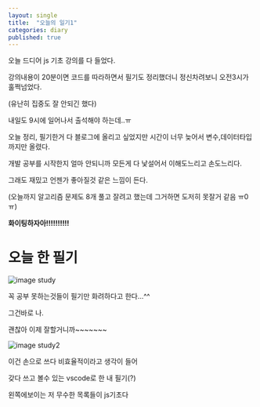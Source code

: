 ```yaml
---
layout: single
title:  "오늘의 일기1"
categories: diary
published: true
---
```


오늘 드디어 js 기초 강의를 다 들었다.

강의내용이 20분이면 코드를 따라하면서 필기도 정리했더니 정신차려보니 오전3시가 훌쩍넘었다.

(유난히 집중도 잘 안되긴 했다)

내일도 9시에 일어나서 출석해야 하는데..ㅠ

오늘 정리, 필기한거 다 블로그에 올리고 싶었지만 시간이 너무 늦어서 변수,데이터타입 까지만 올렸다.

개발 공부를 시작한지 얼마 안되니까 모든게 다 낯설어서 이해도느리고 손도느리다.

그래도 재밌고 언젠가 좋아질것 같은 느낌이 든다.

(오늘까지 알고리즘 문제도 8개 풀고 잘려고 했는데 그거하면 도저히 못잘거 같음 ㅠ0ㅠ)

**화이팅하자아!!!!!!!!!!**

# 오늘 한 필기

![image study](https://ifh.cc/g/PMXQbr.jpg)

꼭 공부 못하는것들이 필기만 화려하다고 한다...^^

그건바로 나.

괜찮아 이제 잘할거니까~~~~~~~

![image study2](https://ifh.cc/g/GOKNFx.png)

이건 손으로 쓰다 비효율적이라고 생각이 들어

갖다 쓰고 볼수 있는 vscode로 한 내 필기(?)

왼쪽에보이는 저 무수한 목록들이 js기초다